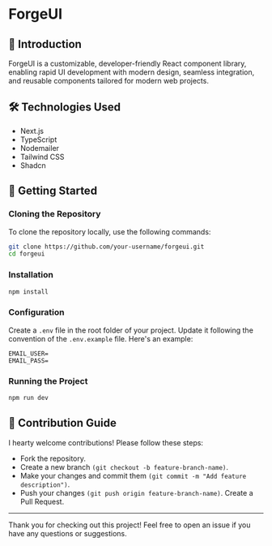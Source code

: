 # ForgeUI

## 📖 Introduction

ForgeUI is a customizable, developer-friendly React component library, enabling rapid UI development with modern design, seamless integration, and reusable components tailored for modern web projects.

## 🛠️ Technologies Used

- Next.js
- TypeScript
- Nodemailer
- Tailwind CSS
- Shadcn

## 🚀 Getting Started

### Cloning the Repository

To clone the repository locally, use the following commands:

```bash
git clone https://github.com/your-username/forgeui.git
cd forgeui
```

### Installation

```bash
npm install
```

### Configuration

Create a `.env` file in the root folder of your project. Update it following the convention of the `.env.example` file.
Here's an example:

```
EMAIL_USER=
EMAIL_PASS=
```

### Running the Project

```bash
npm run dev
```

## 🤝 Contribution Guide

I hearty welcome contributions! Please follow these steps:

- Fork the repository.
- Create a new branch `(git checkout -b feature-branch-name)`.
- Make your changes and commit them `(git commit -m "Add feature description")`.
- Push your changes `(git push origin feature-branch-name)`.
  Create a Pull Request.

---

Thank you for checking out this project! Feel free to open an issue if you have any questions or suggestions.
